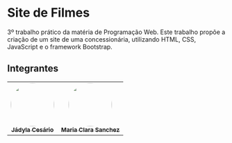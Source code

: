 # Site de Filmes
3º trabalho prático da matéria de Programação Web. Este trabalho propõe a criação de um site de uma concessionária, utilizando HTML, CSS, JavaScript e o framework Bootstrap.
  

## Integrantes

<table align="center">
  <tr>
	<td  align="center"><a  href="https://github.com/Jadyla"><img  style="border-radius: 50%;"  src="https://avatars.githubusercontent.com/u/89875948?v=4"  width="100px;"  alt=""/><br /><sub><b>Jádyla Cesário</b></sub></a><br />
	</td>
    <td align="center"><a href="https://github.com/MariaClaraSanchez"><img style="border-radius: 50%;" src="https://avatars.githubusercontent.com/u/57421273?v=4" width="100px;" alt=""/><br /><sub><b>Maria Clara Sanchez</b></sub></a><br />
</td>
</table>

  


